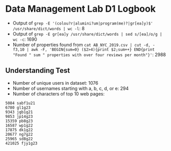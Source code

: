 # Data Management Lab D1 Logbook

* Output of `grep -E '(colou?r|alumini?um|program(me)?|gr[ea]y)$' /usr/share/dict/words | wc -l`: 8
* Output of `grep -E gr[ea]y /usr/share/dict/words | sed s/[ea]/o/g | wc -c`: 1690
* Number of properties found from `cat AB_NYC_2019.csv | cut -d, -f3,10 | awk -F, 'BEGIN{sum=0} ($2>4){print $2;sum++} END{print "Found " sum " properties with over four reviews per month"}'`: 2988

## Understanding Test
* Number of unique users in dataset: 1076
* Number of usernames starting with a, b, c, d, or e: 294
* Number of characters of top 10 web pages: 
```
5084 sabf1u21
6780 gl1g23
9343 jgb1g21
9853 jp14g23
15359 pb8g23
16587 wp1g22
17875 dk1g22
20677 ng7g22
25965 sd8g22
421025 fjy1g23
```
